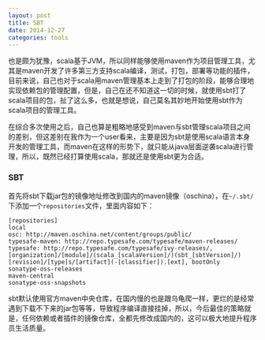 ```yaml
---
layout: post
title: SBT
date: 2014-12-27
categories: tools
---
```


也是颇为犹豫，scala基于JVM，所以同样能够使用maven作为项目管理工具，尤其是maven开发了许多第三方支持scala编译，测试，打包，部署等功能的插件，目前来说，自己也对于scala用maven管理基本上走到了打包的阶段，能够合理地实现依赖包的管理配置，但是，自己在还不知道这一切的时候，就使用sbt打了scala项目的包，扯了这么多，也就是想说，自己莫名其妙地开始使用sbt作为scala项目的管理工具。

在综合多次使用之后，自己也算是粗略地感受到maven与sbt管理scala项目之间的差别，但这差别在我作为一个user看来，主要是因为sbt是使用scala语言本身开发的管理工具，而maven在这样的形势下，就只能从java层面逆袭scala进行管理，所以，既然已经打算使用scala，那就还是使用sbt更为合适。

### SBT

首先将sbt下载jar包的镜像地址修改到国内的maven镜像（oschina），在`~/.sbt/`下添加一个`repositories`文件，里面内容如下：

    [repositories]
    local
    osc: http://maven.oschina.net/content/groups/public/
    typesafe-maven: http://repo.typesafe.com/typesafe/maven-releases/
    typesafe: http://repo.typesafe.com/typesafe/ivy-releases/, [organization]/[module]/(scala_[scalaVersion]/)(sbt_[sbtVersion]/)[revision]/[type]s/[artifact](-[classifier]).[ext], bootOnly
    sonatype-oss-releases
    maven-central
    sonatype-oss-snapshots


sbt默认使用官方maven中央仓库，在国内慢的也是跟乌龟爬一样，更烂的是经常遇到下载不下来的jar包等等，导致程序编译直接挂掉，所以，今后最佳的策略就是，任何依赖或者插件的镜像仓库，全都先修改成国内的，这可以极大地提升程序员生活质量。

